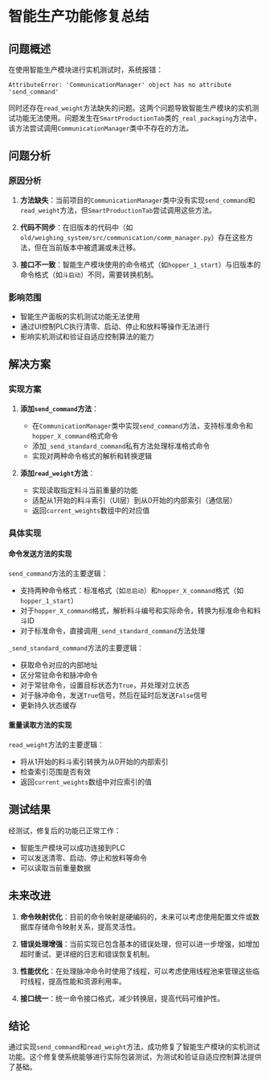 # 智能生产功能修复总结

## 问题概述

在使用智能生产模块进行实机测试时，系统报错：

```
AttributeError: 'CommunicationManager' object has no attribute 'send_command'
```

同时还存在`read_weight`方法缺失的问题。这两个问题导致智能生产模块的实机测试功能无法使用。问题发生在`SmartProductionTab`类的`_real_packaging`方法中，该方法尝试调用`CommunicationManager`类中不存在的方法。

## 问题分析

### 原因分析

1. **方法缺失**：当前项目的`CommunicationManager`类中没有实现`send_command`和`read_weight`方法，但`SmartProductionTab`尝试调用这些方法。

2. **代码不同步**：在旧版本的代码中（如`old/weighing_system/src/communication/comm_manager.py`）存在这些方法，但在当前版本中被遗漏或未迁移。

3. **接口不一致**：智能生产模块使用的命令格式（如`hopper_1_start`）与旧版本的命令格式（如`斗启动`）不同，需要转换机制。

### 影响范围

- 智能生产面板的实机测试功能无法使用
- 通过UI控制PLC执行清零、启动、停止和放料等操作无法进行
- 影响实机测试和验证自适应控制算法的能力

## 解决方案

### 实现方案

1. **添加`send_command`方法**：
   - 在`CommunicationManager`类中实现`send_command`方法，支持标准命令和`hopper_X_command`格式命令
   - 添加`_send_standard_command`私有方法处理标准格式命令
   - 实现对两种命令格式的解析和转换逻辑

2. **添加`read_weight`方法**：
   - 实现读取指定料斗当前重量的功能
   - 适配从1开始的料斗索引（UI层）到从0开始的内部索引（通信层）
   - 返回`current_weights`数组中的对应值

### 具体实现

#### 命令发送方法的实现

`send_command`方法的主要逻辑：
- 支持两种命令格式：标准格式（如`总启动`）和`hopper_X_command`格式（如`hopper_1_start`）
- 对于`hopper_X_command`格式，解析料斗编号和实际命令，转换为标准命令和料斗ID
- 对于标准命令，直接调用`_send_standard_command`方法处理

`_send_standard_command`方法的主要逻辑：
- 获取命令对应的内部地址
- 区分常驻命令和脉冲命令
- 对于常驻命令，设置目标状态为`True`，并处理对立状态
- 对于脉冲命令，发送`True`信号，然后在延时后发送`False`信号
- 更新持久状态缓存

#### 重量读取方法的实现

`read_weight`方法的主要逻辑：
- 将从1开始的料斗索引转换为从0开始的内部索引
- 检查索引范围是否有效
- 返回`current_weights`数组中对应索引的值

## 测试结果

经测试，修复后的功能已正常工作：
- 智能生产模块可以成功连接到PLC
- 可以发送清零、启动、停止和放料等命令
- 可以读取当前重量数据

## 未来改进

1. **命令映射优化**：目前的命令映射是硬编码的，未来可以考虑使用配置文件或数据库存储命令映射关系，提高灵活性。

2. **错误处理增强**：当前实现已包含基本的错误处理，但可以进一步增强，如增加超时重试、更详细的日志和错误恢复机制。

3. **性能优化**：在处理脉冲命令时使用了线程，可以考虑使用线程池来管理这些临时线程，提高性能和资源利用率。

4. **接口统一**：统一命令接口格式，减少转换层，提高代码可维护性。

## 结论

通过实现`send_command`和`read_weight`方法，成功修复了智能生产模块的实机测试功能。这个修复使系统能够进行实际包装测试，为测试和验证自适应控制算法提供了基础。 